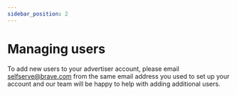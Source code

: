 ```yaml
---
sidebar_position: 2
---
```


# Managing users
To add new users to your advertiser account, please email [selfserve@brave.com](mailto:selfserve@brave.com) from the same email address you used to set up your account and our team will be happy to help with adding additional users.
